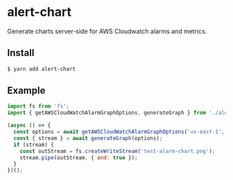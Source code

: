 # alert-chart

Generate charts server-side for AWS Cloudwatch alarms and metrics.

## Install

```bash
$ yarn add alert-chart
```

## Example

```js
import fs from 'fs';
import { getAWSCloudWatchAlarmGraphOptions, generateGraph } from './alert-chart';

(async () => {
  const options = await getAWSCloudWatchAlarmGraphOptions('us-east-1', 'MyTestAlarm');
  const { stream } = await generateGraph(options);
  if (stream) {
    const outStream = fs.createWriteStream('test-alarm-chart.png');
    stream.pipe(outStream, { end: true });
  }
})();
```
